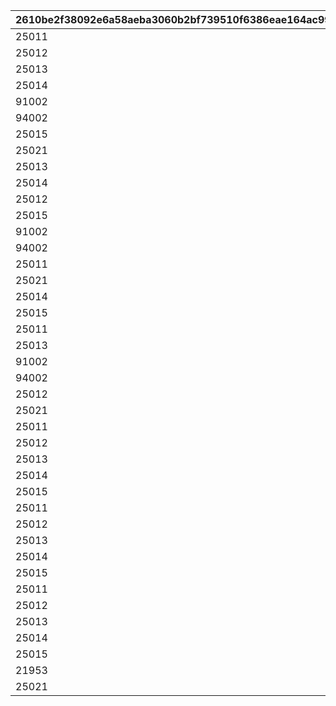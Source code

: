 |2610be2f38092e6a58aeba3060b2bf739510f6386eae164ac99f9273af78f5b8|2f30c8824baf9904bba750474b2c41b4d570fc57da0d6b6a401083ab42f3ae4a|18f83f36ac58ec370c06ffdb29ad98eca2bb44955f2b3e631bd6ee22444427c5|76bef5f3a16b6dd8213a970dd4af81aa81740bc018dd15986d99bdb71a458ae9|2df8f896a58dfce0fff0d969d66da551a6afc122f45b43e04d3241b2c35d0f93|
| --- | --- | --- | --- | --- |
|25011|2|32000101|1000|320001011|
|25012|2|32000101|1000|320001012|
|25013|2|32000102|1000|320001021|
|25014|2|32000102|1000|320001022|
|91002|8|32000103|1000|320001031|
|94002|12|32000103|3000000|320001032|
|25015|2|32000103|1000|320001033|
|25021|2|32000103|1000|320001034|
|25013|2|32000104|1000|320001041|
|25014|2|32000104|1000|320001042|
|25012|2|32000105|1000|320001051|
|25015|2|32000105|1000|320001052|
|91002|8|32000106|1000|320001061|
|94002|12|32000106|3000000|320001062|
|25011|2|32000106|1000|320001063|
|25021|2|32000106|1000|320001064|
|25014|2|32000107|1000|320001071|
|25015|2|32000107|1000|320001072|
|25011|2|32000108|1000|320001081|
|25013|2|32000108|1000|320001082|
|91002|8|32000109|1000|320001091|
|94002|12|32000109|3000000|320001092|
|25012|2|32000109|1000|320001093|
|25021|2|32000109|1000|320001094|
|25011|2|32000110|3000|320001101|
|25012|2|32000110|3000|320001102|
|25013|2|32000110|3000|320001103|
|25014|2|32000110|3000|320001104|
|25015|2|32000110|3000|320001105|
|25011|2|32000111|3000|320001111|
|25012|2|32000111|3000|320001112|
|25013|2|32000111|3000|320001113|
|25014|2|32000111|3000|320001114|
|25015|2|32000111|3000|320001115|
|25011|2|32000112|3000|320001121|
|25012|2|32000112|3000|320001122|
|25013|2|32000112|3000|320001123|
|25014|2|32000112|3000|320001124|
|25015|2|32000112|3000|320001125|
|21953|2|32000113|1|320001131|
|25021|2|32000113|2000|320001132|